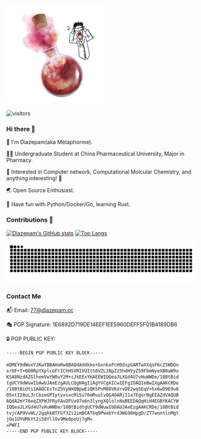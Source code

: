 <img src="https://raw.githubusercontent.com/metaphorme/metaphorme/main/boom.png" width=52% height=52%>

![visitors](https://visitor-badge.laobi.icu/badge?page_id=metaphorme.metaphorme)

### Hi there 👋

🥷 I'm Diazepam(aka Metaphorme).

👨‍🎓 Undergraduate Student at China Pharmaceutical University, Major in Pharmacy.

🧪 Interested in Computer network, Computational Molcular Chemistry, and anything interesting! 🤩

🌏 Open Source Enthusiast.

🌱 Have fun with Python/Docker/Go, learning Rust.

### Contributions 🦾

[![Diazepam's GitHub stats](https://github-readme-stats.vercel.app/api?username=metaphorme&show_icons=true&theme=merko)](https://github.com/anuraghazra/github-readme-stats)
[![Top Langs](https://github-readme-stats.vercel.app/api/top-langs/?username=metaphorme&exclude_repo=metaphorme.github.io&layout=compact&theme=merko)](https://github.com/anuraghazra/github-readme-stats)

![Snake](https://raw.githubusercontent.com/metaphorme/metaphorme/release/dist/github-snake-dark.svg#gh-dark-mode-only)

### Contact Me

📬 Email: 77@diazepam.cc

🎭 PGP Signature: 1E6892D719DE14EEF1EE5960DEFF5F01B4189DB6

🔒 PGP PUBLIC KEY:

```
-----BEGIN PGP PUBLIC KEY BLOCK-----

mDMEY9dWuxYJKwYBBAHaRw8BAQdAddkke+bxnkxPcH0dspGARTwXXqsF6cZSWDQn
xrOF+T+0O0RpYXplcGFtIChHSVRIVUItS0VZL1NpZ25hdHVyZS9FbmNyeXB0aW9u
KSA8NzdAZGlhemVwYW0uY2M+iJkEExYKAEEWIQQeaJLXGd4U7vHuWWDe/18BtBid
tgUCY9dWuwIbAwUJAeEzgAULCQgHAgIiAgYVCgkICwIEFgIDAQIeBwIXgAAKCRDe
/18BtBidti1AAQCEsTnZ5VyWXQBpwEiQK5PnM88VKdrvDE2wqSEqV+hx6wD9E9u0
05xtI28uL3rCbzeGPIytyxsxcM15u76mRuulvQG4OARj11a7EgorBgEEAZdVAQUB
AQdA2mY76eqZXPWJFRyFAvDFUa97o6n3lyngXQlolnNaBEEDAQgHiH4EGBYKACYW
IQQeaJLXGd4U7vHuWWDe/18BtBidtgUCY9dWuwIbDAUJAeEzgAAKCRDe/18BtBid
tvjcAP9VvWL/2gqkkBTFGf3Zi2imBCAT6q9PwabYrd3WG98HpgD/ZT7wnntlnMgt
jQo1UYUMkYt2i58YllOv9Me0poUj7gM=
=PWFI
-----END PGP PUBLIC KEY BLOCK-----
```
